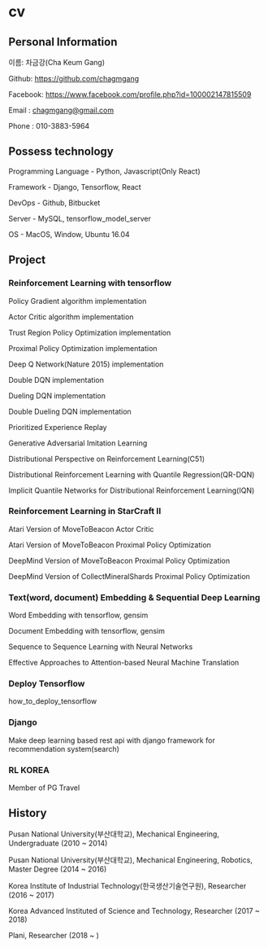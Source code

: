 # cv

## Personal Information

이름: 차금강(Cha Keum Gang)

Github: https://github.com/chagmgang

Facebook: https://www.facebook.com/profile.php?id=100002147815509

Email : chagmgang@gmail.com

Phone : 010-3883-5964

## Possess technology

Programming Language - Python, Javascript(Only React)

Framework - Django, Tensorflow, React

DevOps - Github, Bitbucket

Server - MySQL, tensorflow_model_server

OS - MacOS, Window, Ubuntu 16.04


## Project

### Reinforcement Learning with tensorflow

Policy Gradient algorithm implementation

Actor Critic algorithm implementation

Trust Region Policy Optimization implementation

Proximal Policy Optimization implementation

Deep Q Network(Nature 2015) implementation

Double DQN implementation

Dueling DQN implementation

Double Dueling DQN implementation

Prioritized Experience Replay

Generative Adversarial Imitation Learning

Distributional Perspective on Reinforcement Learning(C51)

Distributional Reinforcement Learning with Quantile Regression(QR-DQN)

Implicit Quantile Networks for Distributional Reinforcement Learning(IQN)

### Reinforcement Learning in StarCraft II

Atari Version of MoveToBeacon Actor Critic

Atari Version of MoveToBeacon Proximal Policy Optimization

DeepMind Version of MoveToBeacon Proximal Policy Optimization

DeepMind Version of CollectMineralShards Proximal Policy Optimization

### Text(word, document) Embedding & Sequential Deep Learning

Word Embedding with tensorflow, gensim

Document Embedding with tensorflow, gensim

Sequence to Sequence Learning with Neural Networks

Effective Approaches to Attention-based  Neural Machine Translation

### Deploy Tensorflow

how_to_deploy_tensorflow

### Django

Make deep learning based rest api with django framework for recommendation system(search)

### RL KOREA

Member of PG Travel 

## History

Pusan National University(부산대학교), Mechanical Engineering, Undergraduate              (2010 ~ 2014)

Pusan National University(부산대학교), Mechanical Engineering, Robotics, Master Degree    (2014 ~ 2016)

Korea Institute of Industrial Technology(한국생산기술연구원), Researcher                    (2016 ~ 2017)

Korea Advanced Instituted of Science and Technology, Researcher                        (2017 ~ 2018)

Plani, Researcher                                                                      (2018 ~ )
